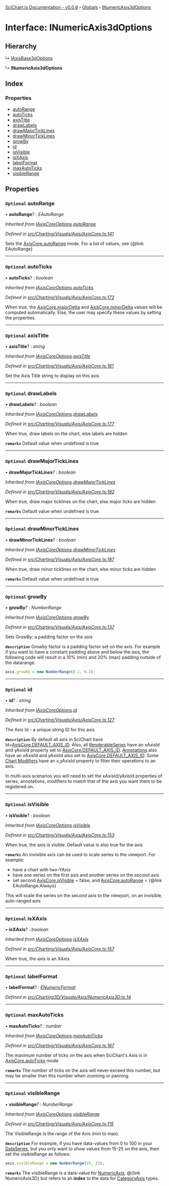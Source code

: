 [SciChart.js Documentation - v0.0.6](../README.md) › [Globals](../globals.md) › [INumericAxis3dOptions](inumericaxis3doptions.md)

# Interface: INumericAxis3dOptions

## Hierarchy

  ↳ [IAxisBase3dOptions](iaxisbase3doptions.md)

  ↳ **INumericAxis3dOptions**

## Index

### Properties

* [autoRange](inumericaxis3doptions.md#optional-autorange)
* [autoTicks](inumericaxis3doptions.md#optional-autoticks)
* [axisTitle](inumericaxis3doptions.md#optional-axistitle)
* [drawLabels](inumericaxis3doptions.md#optional-drawlabels)
* [drawMajorTickLines](inumericaxis3doptions.md#optional-drawmajorticklines)
* [drawMinorTickLines](inumericaxis3doptions.md#optional-drawminorticklines)
* [growBy](inumericaxis3doptions.md#optional-growby)
* [id](inumericaxis3doptions.md#optional-id)
* [isVisible](inumericaxis3doptions.md#optional-isvisible)
* [isXAxis](inumericaxis3doptions.md#optional-isxaxis)
* [labelFormat](inumericaxis3doptions.md#optional-labelformat)
* [maxAutoTicks](inumericaxis3doptions.md#optional-maxautoticks)
* [visibleRange](inumericaxis3doptions.md#optional-visiblerange)

## Properties

### `Optional` autoRange

• **autoRange**? : *EAutoRange*

*Inherited from [IAxisCoreOptions](iaxiscoreoptions.md).[autoRange](iaxiscoreoptions.md#optional-autorange)*

*Defined in [src/Charting/Visuals/Axis/AxisCore.ts:141](https://github.com/ABTSoftware/SciChart.Dev/blob/46671d21ce/Web/src/SciChart/src/Charting/Visuals/Axis/AxisCore.ts#L141)*

Sets the [AxisCore.autoRange](../classes/axiscore.md#autorange) mode. For a list of values, see {@link EAutoRange}

___

### `Optional` autoTicks

• **autoTicks**? : *boolean*

*Inherited from [IAxisCoreOptions](iaxiscoreoptions.md).[autoTicks](iaxiscoreoptions.md#optional-autoticks)*

*Defined in [src/Charting/Visuals/Axis/AxisCore.ts:172](https://github.com/ABTSoftware/SciChart.Dev/blob/46671d21ce/Web/src/SciChart/src/Charting/Visuals/Axis/AxisCore.ts#L172)*

When true, the [AxisCore.majorDelta](../classes/axiscore.md#majordelta) and [AxisCore.minorDelta](../classes/axiscore.md#minordelta) values will be computed automatically.
Else, the user may specify these values by setting the properties.

___

### `Optional` axisTitle

• **axisTitle**? : *string*

*Inherited from [IAxisCoreOptions](iaxiscoreoptions.md).[axisTitle](iaxiscoreoptions.md#optional-axistitle)*

*Defined in [src/Charting/Visuals/Axis/AxisCore.ts:161](https://github.com/ABTSoftware/SciChart.Dev/blob/46671d21ce/Web/src/SciChart/src/Charting/Visuals/Axis/AxisCore.ts#L161)*

Set the Axis Title string to display on this axis

___

### `Optional` drawLabels

• **drawLabels**? : *boolean*

*Inherited from [IAxisCoreOptions](iaxiscoreoptions.md).[drawLabels](iaxiscoreoptions.md#optional-drawlabels)*

*Defined in [src/Charting/Visuals/Axis/AxisCore.ts:177](https://github.com/ABTSoftware/SciChart.Dev/blob/46671d21ce/Web/src/SciChart/src/Charting/Visuals/Axis/AxisCore.ts#L177)*

When true, draw labels on the chart, else labels are hidden

**`remarks`** Default value when undefined is true

___

### `Optional` drawMajorTickLines

• **drawMajorTickLines**? : *boolean*

*Inherited from [IAxisCoreOptions](iaxiscoreoptions.md).[drawMajorTickLines](iaxiscoreoptions.md#optional-drawmajorticklines)*

*Defined in [src/Charting/Visuals/Axis/AxisCore.ts:182](https://github.com/ABTSoftware/SciChart.Dev/blob/46671d21ce/Web/src/SciChart/src/Charting/Visuals/Axis/AxisCore.ts#L182)*

When true, draw major ticklines on the chart, else major ticks are hidden

**`remarks`** Default value when undefined is true

___

### `Optional` drawMinorTickLines

• **drawMinorTickLines**? : *boolean*

*Inherited from [IAxisCoreOptions](iaxiscoreoptions.md).[drawMinorTickLines](iaxiscoreoptions.md#optional-drawminorticklines)*

*Defined in [src/Charting/Visuals/Axis/AxisCore.ts:187](https://github.com/ABTSoftware/SciChart.Dev/blob/46671d21ce/Web/src/SciChart/src/Charting/Visuals/Axis/AxisCore.ts#L187)*

When true, draw minor ticklines on the chart, else minor ticks are hidden

**`remarks`** Default value when undefined is true

___

### `Optional` growBy

• **growBy**? : *NumberRange*

*Inherited from [IAxisCoreOptions](iaxiscoreoptions.md).[growBy](iaxiscoreoptions.md#optional-growby)*

*Defined in [src/Charting/Visuals/Axis/AxisCore.ts:137](https://github.com/ABTSoftware/SciChart.Dev/blob/46671d21ce/Web/src/SciChart/src/Charting/Visuals/Axis/AxisCore.ts#L137)*

Sets GrowBy: a padding factor on the axis

**`description`** 
Growby factor is a padding factor set on the axis. For example if you want to have a constant padding above and below the axis,
the following code will result in a 10% (min) and 20% (max) padding outside of the datarange.
```ts
axis.growBy = new NumberRange(0.1, 0.2);
```

___

### `Optional` id

• **id**? : *string*

*Inherited from [IAxisCoreOptions](iaxiscoreoptions.md).[id](iaxiscoreoptions.md#optional-id)*

*Defined in [src/Charting/Visuals/Axis/AxisCore.ts:127](https://github.com/ABTSoftware/SciChart.Dev/blob/46671d21ce/Web/src/SciChart/src/Charting/Visuals/Axis/AxisCore.ts#L127)*

The Axis Id - a unique string ID for this axis

**`description`** 
By default all axis in SciChart have Id=[AxisCore.DEFAULT_AXIS_ID](../classes/axiscore.md#static-readonly-default_axis_id). Also, all [RenderableSeries](../classes/baserenderableseries.md)
have an xAxisId and yAxisId property set to [AxisCore.DEFAULT_AXIS_ID](../classes/axiscore.md#static-readonly-default_axis_id). [Annotations](../classes/annotationbase.md) also have an xAxisId and
yAxisId also set to [AxisCore.DEFAULT_AXIS_ID](../classes/axiscore.md#static-readonly-default_axis_id). Some [Chart Modifiers](../classes/chartmodifierbase.md) have an x,yAxisId property to filter
their operations to an axis.

In multi-axis scenarios you will need to set the xAxisId/yAxisId properties of series, annotations, modifiers to match that of the axis
you want them to be registered on.

___

### `Optional` isVisible

• **isVisible**? : *boolean*

*Inherited from [IAxisCoreOptions](iaxiscoreoptions.md).[isVisible](iaxiscoreoptions.md#optional-isvisible)*

*Defined in [src/Charting/Visuals/Axis/AxisCore.ts:153](https://github.com/ABTSoftware/SciChart.Dev/blob/46671d21ce/Web/src/SciChart/src/Charting/Visuals/Axis/AxisCore.ts#L153)*

When true, the axis is visible. Default value is also true for the axis

**`remarks`** 
An invisible axis can be used to scale series to the viewport. For example:

 - have a chart with two-YAxis
 - have one series on the first axis and another series on the second axis
 - set second [AxisCore.isVisible](../classes/axiscore.md#isvisible) = false, and [AxisCore.autoRange](../classes/axiscore.md#autorange) = {@link EAutoRange.Always}

 This will scale the series on the second axis to the viewport, on an invisible, auto-ranged axis

___

### `Optional` isXAxis

• **isXAxis**? : *boolean*

*Inherited from [IAxisCoreOptions](iaxiscoreoptions.md).[isXAxis](iaxiscoreoptions.md#optional-isxaxis)*

*Defined in [src/Charting/Visuals/Axis/AxisCore.ts:157](https://github.com/ABTSoftware/SciChart.Dev/blob/46671d21ce/Web/src/SciChart/src/Charting/Visuals/Axis/AxisCore.ts#L157)*

When true, the axis is an XAxis

___

### `Optional` labelFormat

• **labelFormat**? : *[ENumericFormat](../enums/enumericformat.md)*

*Defined in [src/Charting3D/Visuals/Axis/NumericAxis3D.ts:14](https://github.com/ABTSoftware/SciChart.Dev/blob/46671d21ce/Web/src/SciChart/src/Charting3D/Visuals/Axis/NumericAxis3D.ts#L14)*

___

### `Optional` maxAutoTicks

• **maxAutoTicks**? : *number*

*Inherited from [IAxisCoreOptions](iaxiscoreoptions.md).[maxAutoTicks](iaxiscoreoptions.md#optional-maxautoticks)*

*Defined in [src/Charting/Visuals/Axis/AxisCore.ts:167](https://github.com/ABTSoftware/SciChart.Dev/blob/46671d21ce/Web/src/SciChart/src/Charting/Visuals/Axis/AxisCore.ts#L167)*

The maximum number of ticks on the axis when SciChart's Axis is in [AxisCore.autoTicks](../classes/axiscore.md#autoticks) mode

**`remarks`** 
The number of ticks on the axis will never exceed this number, but may be smaller than this number when zooming or panning.

___

### `Optional` visibleRange

• **visibleRange**? : *NumberRange*

*Inherited from [IAxisCoreOptions](iaxiscoreoptions.md).[visibleRange](iaxiscoreoptions.md#optional-visiblerange)*

*Defined in [src/Charting/Visuals/Axis/AxisCore.ts:115](https://github.com/ABTSoftware/SciChart.Dev/blob/46671d21ce/Web/src/SciChart/src/Charting/Visuals/Axis/AxisCore.ts#L115)*

The VisibleRange is the range of the Axis (min to max).

**`description`** 
For example, if you have data-values from 0 to 100 in your [DataSeries](../classes/xydataseries.md), but you only want to show
values from 15-25 on the axis, then set the visibleRange as follows:
```ts
axis.visibleRange = new NumberRange(15, 25);
```

**`remarks`** 
The visibleRange is a data-value for [NumericAxis](../classes/numericaxis.md), @{link NumericAxis3D} but refers to an **index** to the data
for [CategoryAxis](../classes/categoryaxis.md) types.
